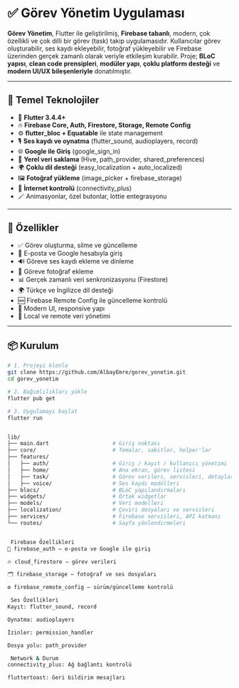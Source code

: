 # ✅ Görev Yönetim Uygulaması

**Görev Yönetim**, Flutter ile geliştirilmiş, **Firebase tabanlı**, modern, çok özellikli ve çok dilli bir görev (task) takip uygulamasıdır. Kullanıcılar görev oluşturabilir, ses kaydı ekleyebilir, fotoğraf yükleyebilir ve Firebase üzerinden gerçek zamanlı olarak veriyle etkileşim kurabilir. Proje; **BLoC yapısı**, **clean code prensipleri**, **modüler yapı**, **çoklu platform desteği** ve **modern UI/UX bileşenleriyle** donatılmıştır.

---

## 🧠 Temel Teknolojiler

- 📱 **Flutter 3.4.4+**
- 🔥 **Firebase Core, Auth, Firestore, Storage, Remote Config**
- ⚙️ **flutter_bloc + Equatable** ile state management
- 🎙️ **Ses kaydı ve oynatma** (flutter_sound, audioplayers, record)
- 🌐 **Google ile Giriş** (google_sign_in)
- 🧳 **Yerel veri saklama** (Hive, path_provider, shared_preferences)
- 🌍 **Çoklu dil desteği** (easy_localization + auto_localized)
- 🖼️ **Fotoğraf yükleme** (image_picker + firebase_storage)
- 📶 **İnternet kontrolü** (connectivity_plus)
- 🪄 Animasyonlar, özel butonlar, lottie entegrasyonu

---

## 🚀 Özellikler

- ✅ Görev oluşturma, silme ve güncelleme
- 🔐 E-posta ve Google hesabıyla giriş
- 🔊 Göreve ses kaydı ekleme ve dinleme
- 📸 Göreve fotoğraf ekleme
- 📊 Gerçek zamanlı veri senkronizasyonu (Firestore)
- 🌍 Türkçe ve İngilizce dil desteği
- 🆕 Firebase Remote Config ile güncelleme kontrolü
- 🎨 Modern UI, responsive yapı
- 🔗 Local ve remote veri yönetimi

---

## 📦 Kurulum

```bash
# 1. Projeyi klonla
git clone https://github.com/AlbayEmre/gorev_yonetim.git
cd gorev_yonetim

# 2. Bağımlılıkları yükle
flutter pub get

# 3. Uygulamayı başlat
flutter run


lib/
├── main.dart                    # Giriş noktası
├── core/                        # Temalar, sabitler, helper'lar
├── features/
│   ├── auth/                    # Giriş / kayıt / kullanıcı yönetimi
│   ├── home/                    # Ana ekran, görev listesi
│   ├── task/                    # Görev verileri, servisleri, detayları
│   ├── voice/                   # Ses kaydı modülleri
├── blocs/                       # BLoC yapılandırmaları
├── widgets/                     # Ortak widgetlar
├── models/                      # Veri modelleri
├── localization/                # Çeviri dosyaları ve servisleri
├── services/                    # Firebase servisleri, API katmanı
└── routes/                      # Sayfa yönlendirmeleri


 Firebase Özellikleri
🔐 firebase_auth – e-posta ve Google ile giriş

🔥 cloud_firestore – görev verileri

🗂️ firebase_storage – fotoğraf ve ses dosyaları

⚙️ firebase_remote_config – sürüm/güncelleme kontrolü

 Ses Özellikleri
Kayıt: flutter_sound, record

Oynatma: audioplayers

İzinler: permission_handler

Dosya yolu: path_provider

 Network & Durum
connectivity_plus: Ağ bağlantı kontrolü

fluttertoast: Geri bildirim mesajları
